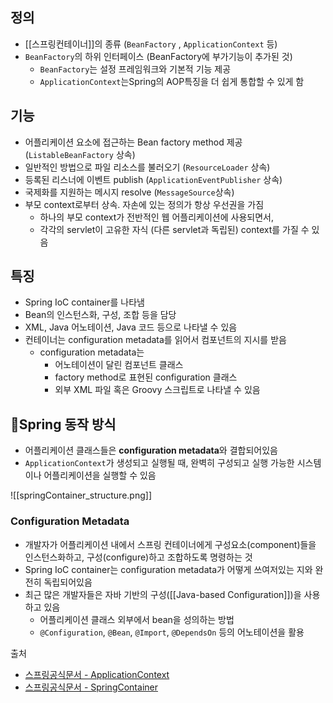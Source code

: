 ## 정의
- [[스프링컨테이너]]의 종류 (`BeanFactory` , `ApplicationContext` 등)
- `BeanFactory`의 하위 인터페이스 (BeanFactory에 부가기능이 추가된 것)
	- `BeanFactory`는 설정 프레임워크와 기본적 기능 제공
	- `ApplicationContext`는Spring의 AOP특징을 더 쉽게 통합할 수 있게 함

## 기능
- 어플리케이션 요소에 접근하는 Bean factory method 제공 (`ListableBeanFactory` 상속)
- 일반적인 방법으로 파일 리소스를 불러오기 (`ResourceLoader` 상속)
- 등록된 리스너에 이벤트 publish (`ApplicationEventPublisher` 상속)
- 국제화를 지원하는 메시지 resolve (`MessageSource`상속)
- 부모 context로부터 상속. 자손에 있는 정의가 항상 우선권을 가짐
	- 하나의 부모 context가 전반적인 웹 어플리케이션에 사용되면서,
	- 각각의 servlet이 고유한 자식 (다른 servlet과 독립된) context를 가질 수 있음

## 특징
- Spring IoC container를 나타냄
- Bean의 인스턴스화, 구성, 조합 등을 담당
- XML, Java 어노테이션, Java 코드 등으로 나타낼 수 있음
- 컨테이너는 configuration metadata를 읽어서 컴포넌트의 지시를 받음
	- configuration metadata는 
		- 어노테이션이 달린 컴포넌트 클래스
		- factory method로 표현된 configuration 클래스
		- 외부 XML 파일 혹은 Groovy 스크립트로 나타낼 수 있음

## Spring 동작 방식
- 어플리케이션 클래스들은 **configuration metadata**와 결합되어있음
- `ApplicationContext`가 생성되고 실행될 때, 완벽히 구성되고 실행 가능한 시스템이나 어플리케이션을 실행할 수 있음

![[springContainer_structure.png]]

### Configuration Metadata
- 개발자가 어플리케이션 내에서 스프링 컨테이너에게 구성요소(component)들을 인스턴스화하고, 구성(configure)하고 조합하도록 명령하는 것
- Spring IoC container는 configuration metadata가 어떻게 쓰여저있는 지와 완전히 독립되어있음
- 최근 많은 개발자들은 자바 기반의 구성([[Java-based Configuration]])을 사용하고 있음
	- 어플리케이션 클래스 외부에서 bean을 성의하는 방법
	- `@Configuration`, `@Bean`, `@Import`, `@DependsOn` 등의 어노테이션을 활용


출처
- [스프링공식문서 - ApplicationContext](https://docs.spring.io/spring-framework/docs/current/javadoc-api/org/springframework/context/ApplicationContext.html)
- [스프링공식문서 - SpringContainer](https://docs.spring.io/spring-framework/reference/core/beans/basics.html)
